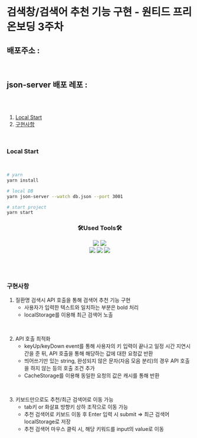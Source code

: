 # 검색창/검색어 추천 기능 구현 - 원티드 프리온보딩 3주차

## 배포주소 :

</br>

## json-server 배포 레포 :

</br></br>

1. [Local Start](#local-start)
2. [구현사항](#구현사항)

</br>

### Local Start

<br>

```bash
# yarn
yarn install
```

```bash
# local DB
yarn json-server --watch db.json --port 3001
```

```bash
# start project
yarn start
```

<h3 align="center">🛠Used Tools🛠</h3>

<div align="center" >
    <img src="https://img.shields.io/badge/React-61DAFB?style=flat&logo=React&logoColor=white"/>
    <img src="https://img.shields.io/badge/TypeScript-3178C6?style=flat&logo=TypeScript&logoColor=white"/>

</div>
<div align="center">
    <img src="https://img.shields.io/badge/styled-components-DB7093?style=flat&logo=styled-components&logoColor=white"/>
    <img src="https://img.shields.io/badge/JsonServer-000000?style=flat&logo=JSON&logoColor=white"/>
    <img src="https://img.shields.io/badge/Vercel-000000?style=flat&logo=Vercel&logoColor=white"/>
</div>

<br>
<br>
<br>

### 구현사항

1. 질환명 검색시 API 호출을 통해 검색어 추천 기능 구현
   - 사용자가 입력한 텍스트와 일치하는 부분은 bold 처리
   - localStorage를 이용해 최근 검색어 노출

</br>

2. API 호출 최적화
   - keyUp/keyDown event를 통해 사용자의 키 입력이 끝나고 일정 시간 지연시간을 준 뒤, API 호출을 통해 해당하는 값에 대한 요청값 반환
   - 띄어쓰기만 있는 string, 완성되지 않은 문자(자음 모음 분리)의 경우 API 호출을 하지 않는 등의 호출 조건 추가
   - CacheStorage를 이용해 동일한 요청의 값은 캐시를 통해 반환

</br>

3. 키보드만으로도 추천/최근 검색어로 이동 가능
   - tab키 or 화살표 방향키 상하 조작으로 이동 가능
   - 추천 검색어로 키보드 이동 후 Enter 입력 시 submit => 최근 검색어 localStorage로 저장
   - 추천 검색어 마우스 클릭 시, 해당 키워드를 input의 value로 이동

</br></br>
